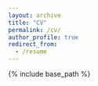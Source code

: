 ```yaml
---
layout: archive
title: "CV"
permalink: /cv/
author_profile: true
redirect_from:
  - /resume
---
```


{% include base_path %}

<object data="../files/CV_Antun_Skuric_English.pdf" width="1000" height="1000" type='application/pdf'></object>